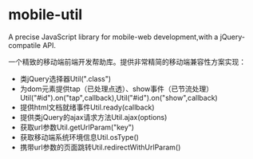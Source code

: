 # mobile-util
A precise JavaScript library for mobile-web development,with a jQuery-compatile API.

一个精致的移动端前端开发帮助库。提供非常精简的移动端兼容性方案实现：
- 类jQuery选择器Util(".class")
- 为dom元素提供tap（已处理点透）、show事件（已节流处理）
  Util("#id").on("tap",callback),Util("#id").on("show",callback)
- 提供html文档就绪事件Util.ready(callback)
- 提供类jQuery的ajax请求方法Util.ajax(options)
- 获取url参数Util.getUrlParam("key")
- 获取移动端系统环境信息Util.osType()
- 携带url参数的页面跳转Util.redirectWithUrlParam()
